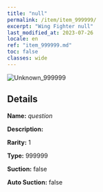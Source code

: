 ```yaml
---
title: "null"
permalink: /item/item_999999/
excerpt: "Wing Fighter null"
last_modified_at: 2023-07-26
locale: en
ref: "item_999999.md"
toc: false
classes: wide
---
```



 ![Unknown_999999](/images/item/question_p.png)



## Details

 **Name:** *question* 

 **Description:** 

 **Rarity:** 1 

 **Type:** 999999 

 **Suction:** false 

 **Auto Suction:** false 


